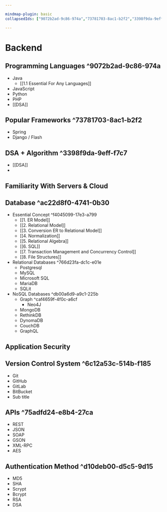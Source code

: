 ```yaml
---

mindmap-plugin: basic
collapsedIds: ["9072b2ad-9c86-974a","73781703-8ac1-b2f2","3398f9da-9eff-f7c7","ac22d8f0-4741-0b30","f4045099-17e3-a799","766d23fa-dc1c-e01e","db00a6d9-a9c1-225b","caf4659f-4f0c-a6cf","6c12a53c-514b-f185","75adfd24-e8b4-27ca","d10deb00-d5c5-9d15"]

---
```


# Backend

## Programming Languages ^9072b2ad-9c86-974a
- Java
   - [[1.1 Essential For Any Languages]]
- JavaScript
- Python
- PHP
- [[DSA]]

## Popular Frameworks ^73781703-8ac1-b2f2
- Spring
- Django / Flash

## DSA + Algorithm ^3398f9da-9eff-f7c7
- [[DSA]]
-

## Familiarity With Servers & Cloud

## Database ^ac22d8f0-4741-0b30
- Essential Concept ^f4045099-17e3-a799
   - [[1. ER Model]]
   - [[2. Relational Model]]
   - [[3. Conversion ER to Relational Model]]
   - [[4. Normalization]]
   - [[5. Relational Algebra]]
   - [[6. SQL]]
   - [[7. Transaction Management and Concurrency Control]]
   - [[8. File Structures]]
- Relational Databases ^766d23fa-dc1c-e01e
   - Postgresql
   - MySQL
   - Microsoft SQL
   - MariaDB
   - SQLit
- NoSQL Databases ^db00a6d9-a9c1-225b
   - Graph ^caf4659f-4f0c-a6cf
      - Neo4J
   - MongoDB
   - RethinkDB
   - DynomaDB
   - CouchDB
   - GraphQL

## Application Security

## Version Control System ^6c12a53c-514b-f185
- Git
- GitHub
- GitLab
- BitBucket
- Sub title

## APIs ^75adfd24-e8b4-27ca
- REST
- JSON
- SOAP
- GSON
- XML-RPC
- AES

## Authentication Method ^d10deb00-d5c5-9d15
- MD5
- SHA
- Scrypt
- Bcrypt
- RSA
- DSA